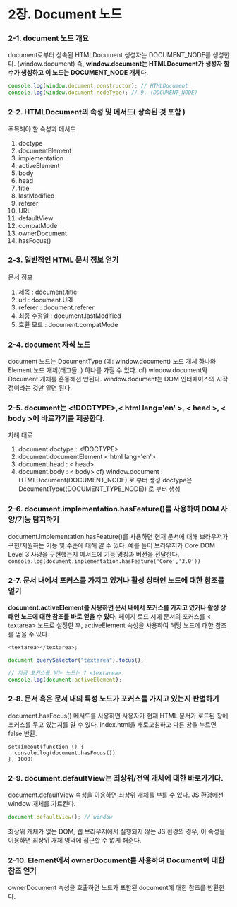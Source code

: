 # 2장. Document 노드

### 2-1. document 노드 개요

document로부터 상속된 HTMLDocument 생성자는 DOCUMENT_NODE를 생성한다. (window.document)
즉, **window.document는 HTMLDocument가 생성자 함수가 생성하고 이 노드는 DOCUMENT_NODE 개체**다.

```js
console.log(window.document.constructor); // HTMLDocument
console.log(window.document.nodeType); // 9. (DOCUMENT_NODE)
```

### 2-2. HTMLDocument의 속성 및 메서드( 상속된 것 포함 )

주목해야 할 속성과 메서드

1. doctype
2. documentElement
3. implementation
4. activeElement
5. body
6. head
7. title
8. lastModified
9. referer
10. URL
11. defaultView
12. compatMode
13. ownerDocument
14. hasFocus()

### 2-3. 일반적인 HTML 문서 정보 얻기

문서 정보

1. 제목 : document.title
2. url : document.URL
3. referer : document.referer
4. 최종 수정일 : document.lastModified
5. 호환 모드 : document.compatMode

### 2-4. document 자식 노드

document 노드는 DocumentType (예: window.document) 노드 개체 하나와 Element 노드 개체(태그들..) 하나를 가질 수 있다.
cf) window.document와 Document 개체를 혼동해선 안된다. window.document는 DOM 인터페이스의 시작점이라는 것만 알면 된다.

### 2-5. document는 <!DOCTYPE>,< html lang='en' >, < head >, < body >에 바로가기를 제공한다.

차례 대로

1. document.doctype : <!DOCTYPE>
2. document.documentElement < html lang='en'>
3. document.head : < head>
4. document.body : < body>
   cf) window.document : HTMLDocument(DOCUMENT_NODE) 로 부터 생성
   doctype은 DcoumentType((DOCUMENT_TYPE_NODE)) 로 부터 생성

### 2-6. document.implementation.hasFeature()를 사용하여 DOM 사양/기능 탐지하기

document.implementation.hasFeature()를 사용하면 현재 문서에 대해 브라우저가 구현/지원하는 기능 및 수준에 대해 알 수 있다.
예를 들어 브라우저가 Core DOM Level 3 사양을 구현했는지 메서드에 기능 명칭과 버전을 전달한다.
`console.log(document.implementation.hasFeature('Core','3.0'))`

### 2-7. 문서 내에서 포커스를 가지고 있거나 활성 상태인 노드에 대한 참조를 얻기

**document.activeElement를 사용하면 문서 내에서 포커스를 가지고 있거나 활성 상태인 노드에 대한 참조를 바로 얻을 수 있다.**
페이지 로드 시에 문서의 포커스를 < textarea> 노드로 설정한 후, activeElement 속성을 사용하여 해당 노드에 대한 참조를 얻을 수 있다.

```js
<textarea></textarea>;

document.querySelector("textarea").focus();

// 지금 포커스를 받는 노드는 ? <textarea>
console.log(document.activeElement);
```

### 2-8. 문서 혹은 문서 내의 특정 노드가 포커스를 가지고 있는지 판별하기

document.hasFocus() 메서드를 사용하면 사용자가 현재 HTML 문서가 로드된 창에 포커스를 두고 있는지를 알 수 있다.
index.html을 새로고침하고 다른 창을 누르면 false 반환.

```JS
setTimeout(function () {
  console.log(document.hasFocus())
}, 1000)
```

### 2-9. document.defaultView는 최상위/전역 개체에 대한 바로가기다.

document.defaultView 속성을 이용하면 최상위 개체를 부를 수 있다. JS 환경에선 window 개체를 가르킨다.

```js
document.defaultView(); // window
```

최상위 개체가 없는 DOM, 웹 브라우저에서 실행되지 않는 JS 환경의 경우, 이 속성을 이용하면 최상위 개체 영역에 접근할 수 없게 해준다.

### 2-10. Element에서 ownerDocument를 사용하여 Document에 대한 참조 얻기

ownerDocument 속성을 호출하면 노드가 포함된 document에 대한 참조를 반환한다.
